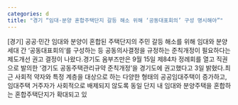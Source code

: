 ```yaml
---
categories: d
title: "경기 “임대·분양 혼합주택단지 갈등 해소 위해 ‘공동대표회의’ 구성 명시해야”"
---
```

[경기] 공공·민간 임대와 분양이 혼합된 주택단지의 주민 갈등 해소를 위해 임대와 분양 세대 간 ‘공동대표회의’를 구성하는 등 공동의사결정을 규정하는 준칙개정이 필요하다는 제도개선 권고 결정이 나왔다.경기도 옴부즈만은 9월 15일 제84차 정례회를 열고 직권으로 발의한 ‘경기도 공동주택관리규약 준칙개정’을 경기도에 권고했다고 3일 밝혔다.최근 사회적 약자와 특정 계층을 대상으로 하는 다양한 형태의 공공임대주택이 증가하고, 임대주택 거주자가 사회적으로 배제되지 않도록 동일 단지 내 임대와 분양주택을 혼합하는 혼합주택단지가 확대되고 있